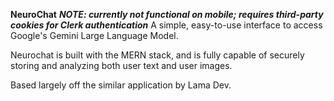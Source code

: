 **NeuroChat**
***NOTE: currently not functional on mobile; requires third-party cookies for Clerk authentication***
A simple, easy-to-use interface to access Google's Gemini Large Language Model.

Neurochat is built with the MERN stack, and is fully capable of securely storing and analyzing both user text and user images.

Based largely off the similar application by Lama Dev.
